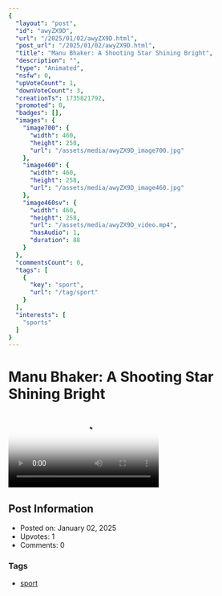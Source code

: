 ```yaml
---
{
  "layout": "post",
  "id": "awyZX9D",
  "url": "/2025/01/02/awyZX9D.html",
  "post_url": "/2025/01/02/awyZX9D.html",
  "title": "Manu Bhaker: A Shooting Star Shining Bright",
  "description": "",
  "type": "Animated",
  "nsfw": 0,
  "upVoteCount": 1,
  "downVoteCount": 3,
  "creationTs": 1735821792,
  "promoted": 0,
  "badges": [],
  "images": {
    "image700": {
      "width": 460,
      "height": 258,
      "url": "/assets/media/awyZX9D_image700.jpg"
    },
    "image460": {
      "width": 460,
      "height": 258,
      "url": "/assets/media/awyZX9D_image460.jpg"
    },
    "image460sv": {
      "width": 460,
      "height": 258,
      "url": "/assets/media/awyZX9D_video.mp4",
      "hasAudio": 1,
      "duration": 88
    }
  },
  "commentsCount": 0,
  "tags": [
    {
      "key": "sport",
      "url": "/tag/sport"
    }
  ],
  "interests": [
    "sports"
  ]
}
---
```


# Manu Bhaker: A Shooting Star Shining Bright

<video controls playsinline loop poster="/assets/media/awyZX9D_image460.jpg">
  <source src="/assets/media/awyZX9D_video.mp4" type="video/mp4">
  Your browser does not support the video tag.
</video>

## Post Information

- Posted on: January 02, 2025
- Upvotes: 1
- Comments: 0

### Tags

- [sport](/tag/sport)
